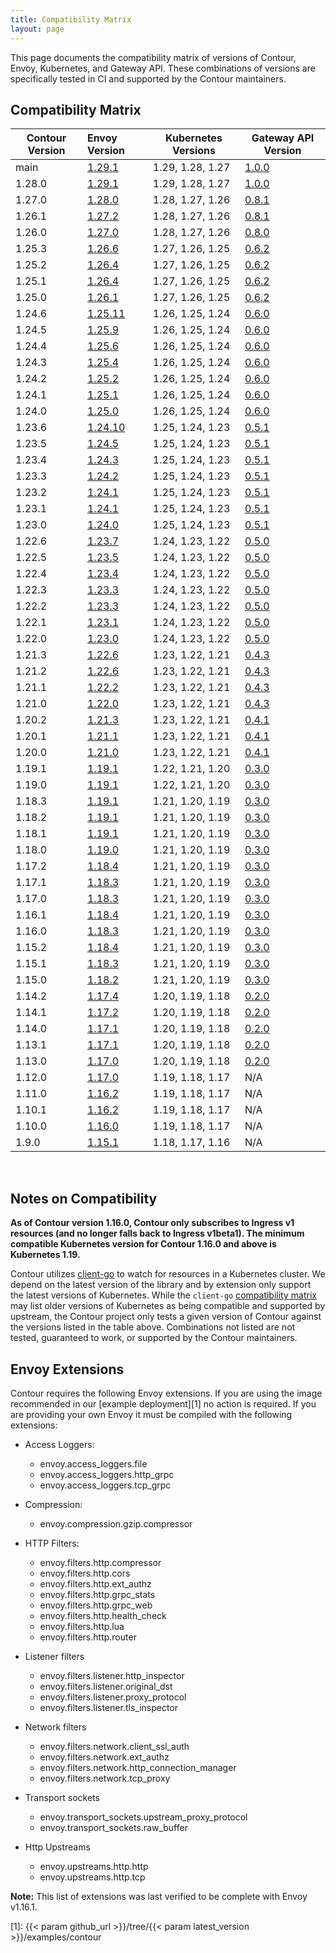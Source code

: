 ```yaml
---
title: Compatibility Matrix
layout: page
---
```


This page documents the compatibility matrix of versions of Contour, Envoy, Kubernetes, and Gateway API.
These combinations of versions are specifically tested in CI and supported by the Contour maintainers.

## Compatibility Matrix

| Contour Version | Envoy Version        | Kubernetes Versions | Gateway API Version |
| --------------- | :------------------- | ------------------- | --------------------|
| main            | [1.29.1][46]         | 1.29, 1.28, 1.27    | [1.0.0][110]        |
| 1.28.0          | [1.29.1][46]         | 1.29, 1.28, 1.27    | [1.0.0][110]        |
| 1.27.0          | [1.28.0][45]         | 1.28, 1.27, 1.26    | [0.8.1][109]        |
| 1.26.1          | [1.27.2][42]         | 1.28, 1.27, 1.26    | [0.8.1][109]        |
| 1.26.0          | [1.27.0][41]         | 1.28, 1.27, 1.26    | [0.8.0][108]        |
| 1.25.3          | [1.26.6][43]         | 1.27, 1.26, 1.25    | [0.6.2][107]        |
| 1.25.2          | [1.26.4][40]         | 1.27, 1.26, 1.25    | [0.6.2][107]        |
| 1.25.1          | [1.26.4][40]         | 1.27, 1.26, 1.25    | [0.6.2][107]        |
| 1.25.0          | [1.26.1][35]         | 1.27, 1.26, 1.25    | [0.6.2][107]        |
| 1.24.6          | [1.25.11][44]        | 1.26, 1.25, 1.24    | [0.6.0][106]        |
| 1.24.5          | [1.25.9][39]         | 1.26, 1.25, 1.24    | [0.6.0][106]        |
| 1.24.4          | [1.25.6][36]         | 1.26, 1.25, 1.24    | [0.6.0][106]        |
| 1.24.3          | [1.25.4][32]         | 1.26, 1.25, 1.24    | [0.6.0][106]        |
| 1.24.2          | [1.25.2][31]         | 1.26, 1.25, 1.24    | [0.6.0][106]        |
| 1.24.1          | [1.25.1][28]         | 1.26, 1.25, 1.24    | [0.6.0][106]        |
| 1.24.0          | [1.25.0][25]         | 1.26, 1.25, 1.24    | [0.6.0][106]        |
| 1.23.6          | [1.24.10][38]        | 1.25, 1.24, 1.23    | [0.5.1][105]        |
| 1.23.5          | [1.24.5][33]         | 1.25, 1.24, 1.23    | [0.5.1][105]        |
| 1.23.4          | [1.24.3][30]         | 1.25, 1.24, 1.23    | [0.5.1][105]        |
| 1.23.3          | [1.24.2][27]         | 1.25, 1.24, 1.23    | [0.5.1][105]        |
| 1.23.2          | [1.24.1][24]         | 1.25, 1.24, 1.23    | [0.5.1][105]        |
| 1.23.1          | [1.24.1][24]         | 1.25, 1.24, 1.23    | [0.5.1][105]        |
| 1.23.0          | [1.24.0][21]         | 1.25, 1.24, 1.23    | [0.5.1][105]        |
| 1.22.6          | [1.23.7][34]         | 1.24, 1.23, 1.22    | [0.5.0][104]        |
| 1.22.5          | [1.23.5][29]         | 1.24, 1.23, 1.22    | [0.5.0][104]        |
| 1.22.4          | [1.23.4][26]         | 1.24, 1.23, 1.22    | [0.5.0][104]        |
| 1.22.3          | [1.23.3][23]         | 1.24, 1.23, 1.22    | [0.5.0][104]        |
| 1.22.2          | [1.23.3][23]         | 1.24, 1.23, 1.22    | [0.5.0][104]        |
| 1.22.1          | [1.23.1][20]         | 1.24, 1.23, 1.22    | [0.5.0][104]        |
| 1.22.0          | [1.23.0][19]         | 1.24, 1.23, 1.22    | [0.5.0][104]        |
| 1.21.3          | [1.22.6][22]         | 1.23, 1.22, 1.21    | [0.4.3][103]        |
| 1.21.2          | [1.22.6][22]         | 1.23, 1.22, 1.21    | [0.4.3][103]        |
| 1.21.1          | [1.22.2][17]         | 1.23, 1.22, 1.21    | [0.4.3][103]        |
| 1.21.0          | [1.22.0][16]         | 1.23, 1.22, 1.21    | [0.4.3][103]        |
| 1.20.2          | [1.21.3][18]         | 1.23, 1.22, 1.21    | [0.4.1][102]        |
| 1.20.1          | [1.21.1][15]         | 1.23, 1.22, 1.21    | [0.4.1][102]        |
| 1.20.0          | [1.21.0][14]         | 1.23, 1.22, 1.21    | [0.4.1][102]        |
| 1.19.1          | [1.19.1][13]         | 1.22, 1.21, 1.20    | [0.3.0][101]        |
| 1.19.0          | [1.19.1][13]         | 1.22, 1.21, 1.20    | [0.3.0][101]        |
| 1.18.3          | [1.19.1][13]         | 1.21, 1.20, 1.19    | [0.3.0][101]        |
| 1.18.2          | [1.19.1][13]         | 1.21, 1.20, 1.19    | [0.3.0][101]        |
| 1.18.1          | [1.19.1][13]         | 1.21, 1.20, 1.19    | [0.3.0][101]        |
| 1.18.0          | [1.19.0][10]         | 1.21, 1.20, 1.19    | [0.3.0][101]        |
| 1.17.2          | [1.18.4][12]         | 1.21, 1.20, 1.19    | [0.3.0][101]        |
| 1.17.1          | [1.18.3][9]          | 1.21, 1.20, 1.19    | [0.3.0][101]        |
| 1.17.0          | [1.18.3][9]          | 1.21, 1.20, 1.19    | [0.3.0][101]        |
| 1.16.1          | [1.18.4][12]         | 1.21, 1.20, 1.19    | [0.3.0][101]        |
| 1.16.0          | [1.18.3][9]          | 1.21, 1.20, 1.19    | [0.3.0][101]        |
| 1.15.2          | [1.18.4][12]         | 1.21, 1.20, 1.19    | [0.3.0][101]        |
| 1.15.1          | [1.18.3][9]          | 1.21, 1.20, 1.19    | [0.3.0][101]        |
| 1.15.0          | [1.18.2][8]          | 1.21, 1.20, 1.19    | [0.3.0][101]        |
| 1.14.2          | [1.17.4][11]         | 1.20, 1.19, 1.18    | [0.2.0][100]        |
| 1.14.1          | [1.17.2][7]          | 1.20, 1.19, 1.18    | [0.2.0][100]        |
| 1.14.0          | [1.17.1][6]          | 1.20, 1.19, 1.18    | [0.2.0][100]        |
| 1.13.1          | [1.17.1][6]          | 1.20, 1.19, 1.18    | [0.2.0][100]        |
| 1.13.0          | [1.17.0][5]          | 1.20, 1.19, 1.18    | [0.2.0][100]        |
| 1.12.0          | [1.17.0][5]          | 1.19, 1.18, 1.17    | N/A                 |
| 1.11.0          | [1.16.2][4]          | 1.19, 1.18, 1.17    | N/A                 |
| 1.10.1          | [1.16.2][4]          | 1.19, 1.18, 1.17    | N/A                 |
| 1.10.0          | [1.16.0][3]          | 1.19, 1.18, 1.17    | N/A                 |
| 1.9.0           | [1.15.1][2]          | 1.18, 1.17, 1.16    | N/A                 |

<br />

## Notes on Compatibility

**As of Contour version 1.16.0, Contour only subscribes to Ingress v1 resources (and no longer falls back to Ingress v1beta1). The minimum compatible Kubernetes version for Contour 1.16.0 and above is Kubernetes 1.19.**

Contour utilizes [client-go][98] to watch for resources in a Kubernetes cluster.
We depend on the latest version of the library and by extension only support the latest versions of Kubernetes.
While the `client-go` [compatibility matrix][99] may list older versions of Kubernetes as being compatible and supported by upstream, the Contour project only tests a given version of Contour against the versions listed in the table above.
Combinations not listed are not tested, guaranteed to work, or supported by the Contour maintainers.

## Envoy Extensions
Contour requires the following Envoy extensions.
If you are using the image recommended in our [example deployment][1] no action is required.
If you are providing your own Envoy it must be compiled with the following extensions:

- Access Loggers:
  - envoy.access_loggers.file
  - envoy.access_loggers.http_grpc
  - envoy.access_loggers.tcp_grpc

- Compression:
  - envoy.compression.gzip.compressor

- HTTP Filters:
  - envoy.filters.http.compressor
  - envoy.filters.http.cors
  - envoy.filters.http.ext_authz
  - envoy.filters.http.grpc_stats
  - envoy.filters.http.grpc_web
  - envoy.filters.http.health_check
  - envoy.filters.http.lua
  - envoy.filters.http.router

- Listener filters
  - envoy.filters.listener.http_inspector
  - envoy.filters.listener.original_dst
  - envoy.filters.listener.proxy_protocol
  - envoy.filters.listener.tls_inspector

- Network filters
  - envoy.filters.network.client_ssl_auth
  - envoy.filters.network.ext_authz
  - envoy.filters.network.http_connection_manager
  - envoy.filters.network.tcp_proxy

- Transport sockets
  - envoy.transport_sockets.upstream_proxy_protocol
  - envoy.transport_sockets.raw_buffer

- Http Upstreams
  - envoy.upstreams.http.http
  - envoy.upstreams.http.tcp

__Note:__ This list of extensions was last verified to be complete with Envoy v1.16.1.


[1]: {{< param github_url >}}/tree/{{< param latest_version >}}/examples/contour

[2]: https://www.envoyproxy.io/docs/envoy/latest/version_history/v1.15.1
[3]: https://www.envoyproxy.io/docs/envoy/latest/version_history/v1.16.0
[4]: https://www.envoyproxy.io/docs/envoy/latest/version_history/v1.16.2
[5]: https://www.envoyproxy.io/docs/envoy/latest/version_history/v1.17.0
[6]: https://www.envoyproxy.io/docs/envoy/latest/version_history/v1.17.1
[7]: https://www.envoyproxy.io/docs/envoy/latest/version_history/v1.17.2
[8]: https://www.envoyproxy.io/docs/envoy/latest/version_history/v1.18.2
[9]: https://www.envoyproxy.io/docs/envoy/v1.18.3/version_history/current
[10]: https://www.envoyproxy.io/docs/envoy/v1.19.0/version_history/current
[11]: https://www.envoyproxy.io/docs/envoy/v1.17.4/version_history/current
[12]: https://www.envoyproxy.io/docs/envoy/v1.18.4/version_history/current
[13]: https://www.envoyproxy.io/docs/envoy/v1.19.1/version_history/current
[14]: https://www.envoyproxy.io/docs/envoy/v1.21.0/version_history/current
[15]: https://www.envoyproxy.io/docs/envoy/v1.21.1/version_history/current
[16]: https://www.envoyproxy.io/docs/envoy/v1.22.0/version_history/current
[17]: https://www.envoyproxy.io/docs/envoy/v1.22.2/version_history/current
[18]: https://www.envoyproxy.io/docs/envoy/v1.21.3/version_history/current
[19]: https://www.envoyproxy.io/docs/envoy/v1.23.0/version_history/v1.23/v1.23.0
[20]: https://www.envoyproxy.io/docs/envoy/v1.23.1/version_history/v1.23/v1.23.1
[21]: https://www.envoyproxy.io/docs/envoy/v1.24.0/version_history/v1.24/v1.24.0
[22]: https://www.envoyproxy.io/docs/envoy/v1.22.6/version_history/current
[23]: https://www.envoyproxy.io/docs/envoy/v1.23.3/version_history/v1.23/v1.23.3
[24]: https://www.envoyproxy.io/docs/envoy/v1.24.1/version_history/v1.24/v1.24.1
[25]: https://www.envoyproxy.io/docs/envoy/v1.25.0/version_history/v1.25/v1.25.0
[26]: https://www.envoyproxy.io/docs/envoy/v1.23.4/version_history/v1.23/v1.23.4
[27]: https://www.envoyproxy.io/docs/envoy/v1.24.2/version_history/v1.24/v1.24.2
[28]: https://www.envoyproxy.io/docs/envoy/v1.25.1/version_history/v1.25/v1.25.1
[29]: https://www.envoyproxy.io/docs/envoy/v1.23.5/version_history/v1.23/v1.23.5
[30]: https://www.envoyproxy.io/docs/envoy/v1.24.3/version_history/v1.24/v1.24.3
[31]: https://www.envoyproxy.io/docs/envoy/v1.25.2/version_history/v1.25/v1.25.2
[32]: https://www.envoyproxy.io/docs/envoy/v1.25.4/version_history/v1.25/v1.25.4
[33]: https://www.envoyproxy.io/docs/envoy/v1.24.5/version_history/v1.24/v1.24.5
[34]: https://www.envoyproxy.io/docs/envoy/v1.23.7/version_history/v1.23/v1.23.7
[35]: https://www.envoyproxy.io/docs/envoy/v1.26.1/version_history/v1.26/v1.26.1
[36]: https://www.envoyproxy.io/docs/envoy/v1.25.6/version_history/v1.25/v1.25.6
[37]: https://www.envoyproxy.io/docs/envoy/v1.26.2/version_history/v1.26/v1.26.2
[38]: https://www.envoyproxy.io/docs/envoy/v1.24.10/version_history/v1.24/v1.24.10
[39]: https://www.envoyproxy.io/docs/envoy/v1.25.9/version_history/v1.25/v1.25.9
[40]: https://www.envoyproxy.io/docs/envoy/v1.26.4/version_history/v1.26/v1.26.4
[41]: https://www.envoyproxy.io/docs/envoy/v1.27.0/version_history/v1.27/v1.27.0
[42]: https://www.envoyproxy.io/docs/envoy/v1.27.2/version_history/v1.27/v1.27.2
[43]: https://www.envoyproxy.io/docs/envoy/v1.26.6/version_history/v1.26/v1.26.6
[44]: https://www.envoyproxy.io/docs/envoy/v1.25.11/version_history/v1.25/v1.25.11
[45]: https://www.envoyproxy.io/docs/envoy/v1.28.0/version_history/v1.28/v1.28.0
[46]: https://www.envoyproxy.io/docs/envoy/v1.29.1/version_history/v1.29/v1.29.1

[98]: https://github.com/kubernetes/client-go
[99]: https://github.com/kubernetes/client-go#compatibility-matrix

[100]: https://github.com/kubernetes-sigs/gateway-api/releases/tag/v0.2.0
[101]: https://github.com/kubernetes-sigs/gateway-api/releases/tag/v0.3.0
[102]: https://github.com/kubernetes-sigs/gateway-api/releases/tag/v0.4.1
[103]: https://github.com/kubernetes-sigs/gateway-api/releases/tag/v0.4.3
[104]: https://github.com/kubernetes-sigs/gateway-api/releases/tag/v0.5.0
[105]: https://github.com/kubernetes-sigs/gateway-api/releases/tag/v0.5.1
[106]: https://github.com/kubernetes-sigs/gateway-api/releases/tag/v0.6.0
[107]: https://github.com/kubernetes-sigs/gateway-api/releases/tag/v0.6.2
[108]: https://github.com/kubernetes-sigs/gateway-api/releases/tag/v0.8.0
[109]: https://github.com/kubernetes-sigs/gateway-api/releases/tag/v0.8.1
[110]: https://github.com/kubernetes-sigs/gateway-api/releases/tag/v1.0.0